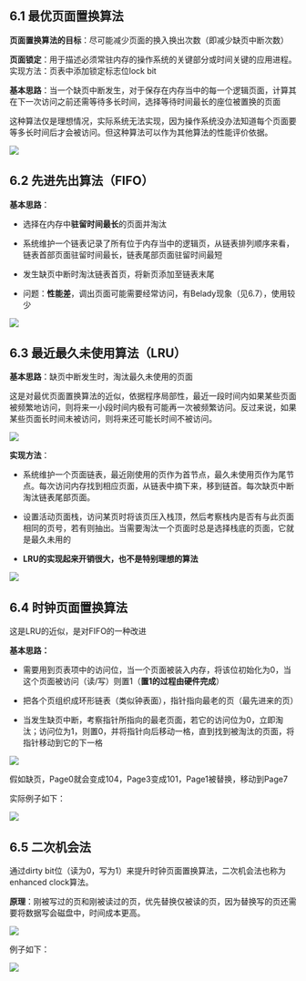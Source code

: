 ## 6.1 最优页面置换算法

**页面置换算法的目标**：尽可能减少页面的换入换出次数（即减少缺页中断次数）

**页面锁定**：用于描述必须常驻内存的操作系统的关键部分或时间关键的应用进程。实现方法：页表中添加锁定标志位lock bit

**基本思路**：当一个缺页中断发生，对于保存在内存当中的每一个逻辑页面，计算其在下一次访问之前还需等待多长时间，选择等待时间最长的座位被置换的页面

这种算法仅是理想情况，实际系统无法实现，因为操作系统没办法知道每个页面要等多长时间后才会被访问。但这种算法可以作为其他算法的性能评价依据。

![](./assets/Snipaste_2025-03-28_15-36-10.png)

## 6.2 先进先出算法（FIFO）

**基本思路**：

- 选择在内存中**驻留时间最长**的页面并淘汰

- 系统维护一个链表记录了所有位于内存当中的逻辑页，从链表排列顺序来看，链表首部页面驻留时间最长，链表尾部页面驻留时间最短

- 发生缺页中断时淘汰链表首页，将新页添加至链表末尾

- 问题：**性能差**，调出页面可能需要经常访问，有Belady现象（见6.7），使用较少

![](./assets/Snipaste_2025-03-28_15-40-56.png)

## 6.3 最近最久未使用算法（LRU）

**基本思路**：缺页中断发生时，淘汰最久未使用的页面

这是对最优页面置换算法的近似，依据程序局部性，最近一段时间内如果某些页面被频繁地访问，则将来一小段时间内极有可能再一次被频繁访问。反过来说，如果某些页面长时间未被访问，则将来还可能长时间不被访问。

![](./assets/Snipaste_2025-03-28_15-44-44.png)

**实现方法**：

- 系统维护一个页面链表，最近刚使用的页作为首节点，最久未使用页作为尾节点。每次访问内存找到相应页面，从链表中摘下来，移到链首。每次缺页中断淘汰链表尾部页面。

- 设置活动页面栈，访问某页时将该页压入栈顶，然后考察栈内是否有与此页面相同的页号，若有则抽出。当需要淘汰一个页面时总是选择栈底的页面，它就是最久未用的

- **LRU的实现起来开销很大，也不是特别理想的算法**

![](./assets/Snipaste_2025-03-28_15-52-39.png)

## 6.4 时钟页面置换算法

这是LRU的近似，是对FIFO的一种改进

**基本思路：**

- 需要用到页表项中的访问位，当一个页面被装入内存，将该位初始化为0，当这个页面被访问（读/写）则置1（**置1的过程由硬件完成**）

- 把各个页组织成环形链表（类似钟表面），指针指向最老的页（最先进来的页）

- 当发生缺页中断，考察指针所指向的最老页面，若它的访问位为0，立即淘汰；访问位为1，则置0，并将指针向后移动一格，直到找到被淘汰的页面，将指针移动到它的下一格

![](./assets/Snipaste_2025-03-28_16-02-56.png)

假如缺页，Page0就会变成104，Page3变成101，Page1被替换，移动到Page7

实际例子如下：

![](./assets/Snipaste_2025-03-28_16-06-22.png)

## 6.5 二次机会法

通过dirty bit位（读为0，写为1）来提升时钟页面置换算法，二次机会法也称为enhanced clock算法。

**原理**：刚被写过的页和刚被读过的页，优先替换仅被读的页，因为替换写的页还需要将数据写会磁盘中，时间成本更高。

![](./assets/Snipaste_2025-03-28_16-10-33.png)

例子如下：

![](./assets/Snipaste_2025-03-28_16-15-18.png)


